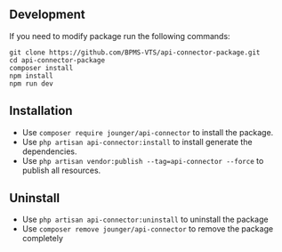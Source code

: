 ## Development
If you need to modify package run the following commands:

```
git clone https://github.com/BPMS-VTS/api-connector-package.git
cd api-connector-package
composer install
npm install
npm run dev
```

## Installation
* Use `composer require jounger/api-connector` to install the package.
* Use `php artisan api-connector:install` to install generate the dependencies.
* Use `php artisan vendor:publish --tag=api-connector --force` to publish all resources.

## Uninstall
* Use `php artisan api-connector:uninstall` to uninstall the package
* Use `composer remove jounger/api-connector` to remove the package completely
